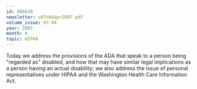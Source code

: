 ```yaml
---
id: 000630
newsletter: v07n04apr2007.pdf
volume_issue: 07-04
year: 2007
month: 4
topic: HIPAA
---
```


Today we address the provisions of the ADA that speak to a person being "regarded as" disabled, and how that may have similar legal implications as a person having an actual disability; we also address the issue of personal representatives under HIPAA and the Washington Health Care Information Act.